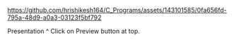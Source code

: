 https://github.com/hrishikesh164/C_Programs/assets/143101585/0fa656fd-795a-48d9-a0a3-03123f5bf792

Presentation ^ Click on Preview button at top.
